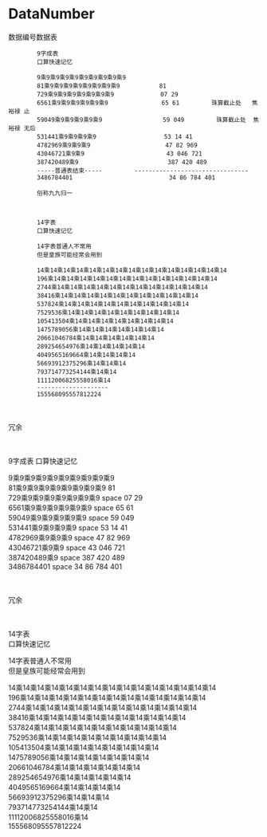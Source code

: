 # DataNumber
数据编号数据表

            9字成表
            口算快速记忆

            9乘9乘9乘9乘9乘9乘9乘9乘9乘9                         
            81乘9乘9乘9乘9乘9乘9乘9乘9           81             
            729乘9乘9乘9乘9乘9乘9乘9             07 29           
            6561乘9乘9乘9乘9乘9乘9               65 61         珠算截止处   焦裕禄 止
            59049乘9乘9乘9乘9乘9                 59 049         珠算截止处  焦裕禄 无后
            531441乘9乘9乘9乘9                   53 14 41        
            4782969乘9乘9乘9                     47 82 969        
            43046721乘9乘9                       43 046 721      
            387420489‬乘9                         387 420 489
            -----普通表结束-----         --------------------------------   
            3486784401                           34 86 784 401   
            
            俗称九九归一
            


            14字表
            口算快速记忆

            14字表普通人不常用  
            但是皇族可能经常会用到 

            14乘14乘14乘14乘14乘14乘14乘14乘14乘14乘14乘14乘14乘14乘14 
            196乘14乘14乘14乘14乘14乘14乘14乘14乘14乘14乘14乘14乘14   
            2744‬乘14乘14乘14乘14乘14乘14乘14乘14乘14乘14乘14乘14       
            38416乘14乘14乘14乘14乘14乘14乘14乘14乘14乘14乘14         
            537824‬乘14乘14乘14乘14乘14乘14乘14乘14乘14乘14            
            7529536‬乘14乘14乘14乘14乘14乘14乘14乘14乘14                
            105413504‬乘14乘14乘14乘14乘14乘14乘14乘14                  
            1475789056乘14乘14乘14乘14乘14乘14乘14                   
            20661046784‬乘14乘14乘14乘14乘14乘14                      
            289254654976乘14乘14乘14乘14乘14                          
            4049565169664‬乘14乘14乘14乘14                            
            56693912375296‬乘14乘14乘14                                
            793714773254144‬乘14乘14                                   
            11112006825558016乘14 
            --------------------
            155568095557812224‬                                       


</br>
</br>
冗余</br>
</br>
</br>



9字成表
口算快速记忆

9乘9乘9乘9乘9乘9乘9乘9乘9乘9                         </br>
81乘9乘9乘9乘9乘9乘9乘9乘9           81              </br>
729乘9乘9乘9乘9乘9乘9乘9     space   07 29           </br>
6561乘9乘9乘9乘9乘9乘9       space   65 61           </br>
59049乘9乘9乘9乘9乘9        space    59 049          </br>
531441乘9乘9乘9乘9          space    53 14 41        </br>
4782969乘9乘9乘9           space     47 82 969        </br>
43046721乘9乘9            space      43 046 721       </br>
387420489‬乘9             space       387 420 489      </br>
3486784401              space        34 86 784 401    </br>

</br>
</br>
冗余</br>
</br>
</br>

14字表</br>
口算快速记忆</br>

14字表普通人不常用  </br>
但是皇族可能经常会用到  </br>

14乘14乘14乘14乘14乘14乘14乘14乘14乘14乘14乘14乘14乘14乘14 </br>
196乘14乘14乘14乘14乘14乘14乘14乘14乘14乘14乘14乘14乘14    </br>
2744‬乘14乘14乘14乘14乘14乘14乘14乘14乘14乘14乘14乘14       </br>
38416乘14乘14乘14乘14乘14乘14乘14乘14乘14乘14乘14          </br>
537824‬乘14乘14乘14乘14乘14乘14乘14乘14乘14乘14             </br>
7529536‬乘14乘14乘14乘14乘14乘14乘14乘14乘14                </br>
105413504‬乘14乘14乘14乘14乘14乘14乘14乘14                  </br>
1475789056乘14乘14乘14乘14乘14乘14乘14                    </br>
20661046784‬乘14乘14乘14乘14乘14乘14                       </br>
289254654976乘14乘14乘14乘14乘14                          </br>
4049565169664‬乘14乘14乘14乘14                             </br>
56693912375296‬乘14乘14乘14                                </br>
793714773254144‬乘14乘14                                   </br>
11112006825558016乘14                                     </br>
155568095557812224‬                                        </br>


